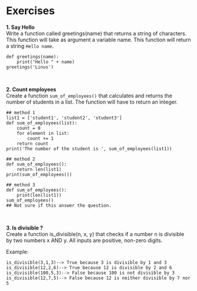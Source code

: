 # Exercises
**1. Say Hello**</br>
Write a function called greetings(name) that returns a string of characters. This function will take as argument a variable name. This function will return a string `Hello name`.</br>
```
def greetings(name):
    print("Hello " + name)
greetings('Linus')
```
</br>

**2. Count employees**</br>
Create a function `sum_of_employees()` that calculates and returns the number of students in a list. The function will have to return an integer.</br>
```
## method 1
list1 = ['student1', 'student2', 'student3']
def sum_of_employees(list):
    count = 0
    for element in list:
        count += 1
    return count
print('The number of the student is ', sum_of_employees(list1))

## method 2
def sum_of_employees():
    return len(list1)
print(sum_of_employees())

## method 3
def sum_of_employees():
    print(len(list1))
sum_of_employees()
## Not sure if this answer the question.
```
</br>

**3. Is divisible ?**</br>
Create a function is_divisible(n, x, y) that checks if a number n is divisible by two numbers x AND y. All inputs are positive, non-zero digits.</br>

Example:</br>
```
is_divisible(3,1,3)--> True because 3 is divisible by 1 and 3
is_divisible(12,2,6)--> True because 12 is divisible by 2 and 6
is_divisible(100,5,3)--> False because 100 is not divisible by 3
is_divisible(12,7,5)--> False because 12 is neither divisible by 7 nor 5
```
